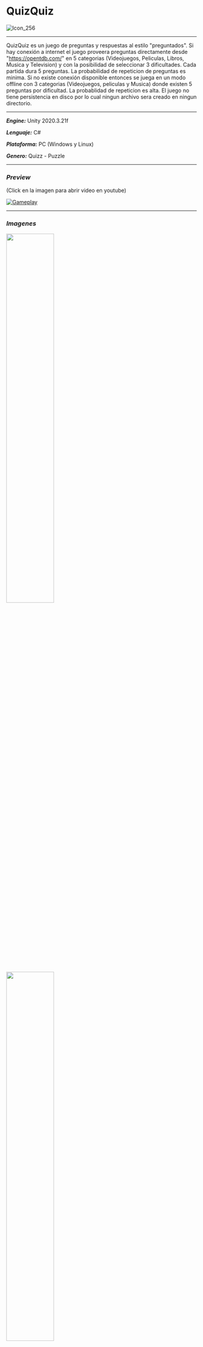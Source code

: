 # QuizQuiz
![Icon_256](https://user-images.githubusercontent.com/22348284/188204095-36cc7b10-fd72-41bf-ae44-f751723fc5a0.png)

***
QuizQuiz es un juego de preguntas y respuestas al estilo "preguntados".
Si hay conexión a internet el juego proveera preguntas directamente desde "https://opentdb.com/" en 5 categorias (Videojuegos, Peliculas, Libros, Musica y Television) y con la posibilidad de seleccionar 3 dificultades. Cada partida dura 5 preguntas. La probabilidad de repeticion de preguntas es minima.
Si no existe conexión disponible entonces se juega en un modo offline con 3 categorias (Videojuegos, peliculas y Musica) donde existen 5 preguntas por dificultad. La probablidad de repeticion es alta.
El juego no tiene persistencia en disco por lo cual ningun archivo sera creado en ningun directorio.
***
***Engine:*** Unity 2020.3.21f

***Lenguaje:*** C#

***Plataforma:*** PC (Windows y Linux)

***Genero:*** Quizz - Puzzle
***
### ***Preview***
(Click en la imagen para abrir video en youtube)


[![Gameplay](https://user-images.githubusercontent.com/22348284/188204095-36cc7b10-fd72-41bf-ae44-f751723fc5a0.png)](https://youtu.be/BJTg4WselpE)
***
### ***Imagenes***

<img src="https://user-images.githubusercontent.com/22348284/188213000-af819d69-0e39-47cd-80b9-4889b89608cc.jpg" width=50% height=50%/>

<img src="https://user-images.githubusercontent.com/22348284/188213085-8e8d17e4-575e-4181-b076-8291364914f0.jpg" width=50% height=50%/>

<img src="https://user-images.githubusercontent.com/22348284/188213098-d33b6f09-2e8c-42f4-84e8-84a7dd24e1b4.jpg" width=50% height=50%/>

<img src="https://user-images.githubusercontent.com/22348284/188213105-e035f7e7-c14d-457e-89f4-360976bb39ed.jpg" width=50% height=50%/>

<img src="https://user-images.githubusercontent.com/22348284/188213110-9f710124-563a-49e2-979e-de196aa8f71e.jpg" width=50% height=50%/>

